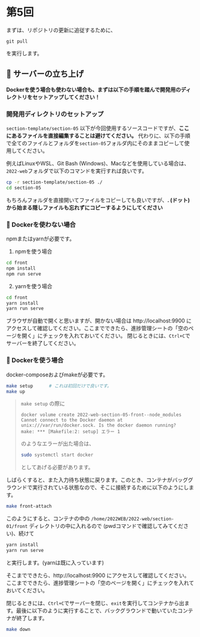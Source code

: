 # 第5回

まずは、リポジトリの更新に追従するために、

```
git pull
```

を実行します。

## 🔨 サーバーの立ち上げ

**Dockerを使う場合も使わない場合も、まずは以下の手順を踏んで開発用のディレクトリをセットアップしてください！**

### 開発用ディレクトリのセットアップ

`section-template/section-05` 以下が今回使用するソースコードですが、**ここにあるファイルを直接編集することは避けてください。** 代わりに、以下の手順で全てのファイルとフォルダを`section-05`フォルダ内にそのままコピーして使用してください。

例えばLinuxやWSL、Git Bash (Windows)、Macなどを使用している場合は、`2022-web`フォルダで以下のコマンドを実行すれば良いです。

```bash
cp -r section-template/section-05 ./
cd section-05
```

もちろんフォルダを直接開いてファイルをコピーしても良いですが、**. (ドット) から始まる隠しファイルも忘れずにコピーするようにしてください**

### 💪 Dockerを使わない場合

npmまたはyarnが必要です。

1. npmを使う場合

```bash
cd front
npm install
npm run serve
```

2. yarnを使う場合

```bash
cd front
yarn install
yarn run serve
```

ブラウザが自動で開くと思いますが、開かない場合は http://localhost:9900 にアクセスして確認してください。ここまでできたら、進捗管理シートの「空のページを開く」にチェックを入れておいてください。
閉じるときには、`Ctrl+C`でサーバーを終了してください。

### 🐳 Dockerを使う場合

docker-composeおよびmakeが必要です。

```bash
make setup      # これは初回だけで良いです。
make up
```

> `make setup` の際に
> 
> ```
> docker volume create 2022-web-section-05-front--node_modules
> Cannot connect to the Docker daemon at unix:///var/run/docker.sock. Is the docker daemon running?
> make: *** [Makefile:2: setup] エラー 1
> ```
> 
> のようなエラーが出た場合は、
> 
> ```bash
> sudo systemctl start docker
> ```
> 
> としてあげる必要があります。

しばらくすると、また入力待ち状態に戻ります。このとき、コンテナがバッググラウンドで実行されている状態なので、そこに接続するために以下のようにします。

```bash
make front-attach
```

このようにすると、コンテナの中の `/home/2022WEB/2022-web/section-01/front` ディレクトリの中に入れるので (pwdコマンドで確認してみてください)、続けて

```bash
yarn install
yarn run serve
```

と実行します。(yarnは既に入っています)

そこまでできたら、http://localhost:9900 にアクセスして確認してください。ここまでできたら、進捗管理シートの「空のページを開く」にチェックを入れておいてください。

閉じるときには、`Ctrl+C`でサーバーを閉じ、`exit`を実行してコンテナから出ます。最後に以下のように実行することで、バックグラウンドで動いていたコンテナが終了します。

```bash
make down
```
